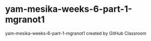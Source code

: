 # yam-mesika-weeks-6-part-1-mgranot1
yam-mesika-weeks-6-part-1-mgranot1 created by GitHub Classroom
